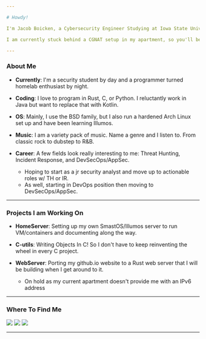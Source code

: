 ```yaml
---

# Howdy! 

I'm Jacob Boicken, a Cybersecurity Engineer Studying at Iowa State University. 

I am currently stuck behind a CGNAT setup in my apartment, so you'll be having a hard time reaching me. 

---
```


### About Me
- **Currently**: I'm a security student by day and a programmer turned homelab enthusiast by night.

- **Coding**: I love to program in Rust, C, or Python. I reluctantly work in Java but want to replace that with Kotlin.

- **OS**: Mainly, I use the BSD family, but I also run a hardened Arch Linux set up and have been learning Illumos. 

- **Music**: I am a variety pack of music. Name a genre and I listen to. From classic rock to dubstep to R&B.     

- **Career**: A few fields look really interesting to me: Threat Hunting, Incident Response, and DevSecOps/AppSec.
    - Hoping to start as a jr security analyst and move up to actionable roles w/ TH or IR. 
    - As well, starting in DevOps position then moving to DevSecOps/AppSec.  
---

### Projects I am Working On
- **HomeServer**: Setting up my own SmastOS/Illumos server to run VM/containers and documenting along the way.

- **C-utils**: Writing Objects In C! So I don't have to keep reinventing the wheel in every C project. 

- **WebServer**: Porting my github.io website to a Rust web server that I will be building when I get around to it.
    - On hold as my current apartment doesn't provide me with an IPv6 address

---

### Where To Find Me
<div>
  
  [<img src="https://img.shields.io/badge/GitHub-%2312100E.svg?&style=for-the-badge&logo=Github&logoColor=white&color=222222" />][github]
  [<img src="https://img.shields.io/badge/linkedin-%230077B5.svg?&style=for-the-badge&logo=linkedin&logoColor=white" />][linkedin]
  [<img src="https://img.shields.io/badge/discord-7289da.svg?&style=for-the-badge&logo=discord&logoColor=white" />][discord]

</div>

---

<!-- Where to Find Me -->
[github]: https://github.com/p0l1t1c1an
[linkedin]: https://www.linkedin.com/in/jacob-boicken-0201571b7/
[discord]: https://discordapp.com/users/745105200523771924 


